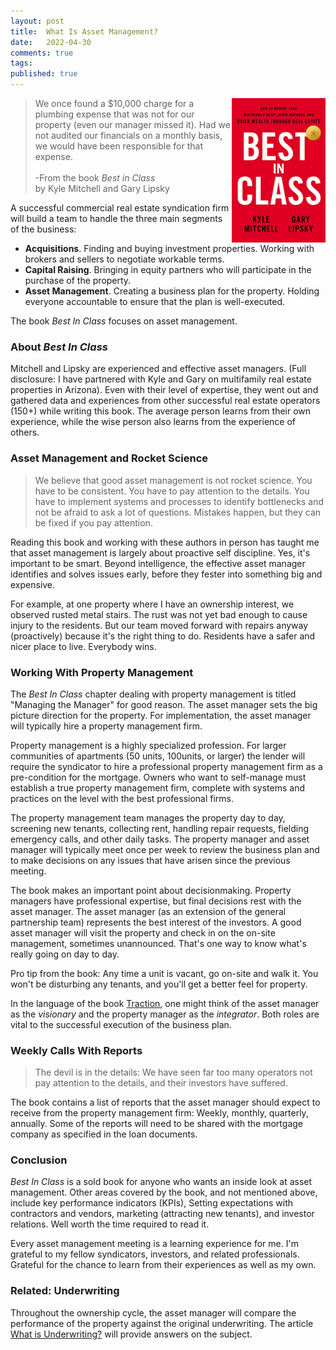 ```yaml
---
layout: post
title:  What Is Asset Management?
date:   2022-04-30
comments: true
tags: 
published: true
---
```

  
<img src="/images/best_in_class.jpg" align="right" width="150" padding="20" alt="Best In Class" title="Best In Class" />

<blockquote>
We once found a $10,000 charge for a plumbing expense that was not for our property (even our manager missed it). Had we not audited our financials on a monthly basis, we would have been responsible for that expense.
<br/><br/>
-From the book <i>Best in Class</i><br/>
by Kyle Mitchell and Gary Lipsky
</blockquote>

A successful commercial real estate syndication firm will build a team to handle the three main segments of the business:

* **Acquisitions**. Finding and buying investment properties. Working with brokers and sellers to negotiate workable terms.
* **Capital Raising**. Bringing in equity partners who will participate in the purchase of the property. 
* **Asset Management**. Creating a business plan for the property. Holding everyone accountable to ensure that the plan is well-executed.

The book _Best In Class_ focuses on asset management. 

<!--more-->

### About _Best In Class_

Mitchell and Lipsky are experienced and effective asset managers. (Full disclosure: I have partnered with Kyle and Gary on multifamily real estate properties in Arizona). Even with their level of expertise, they went out and gathered data and experiences from other successful real estate operators (150+) while writing this book. The average person learns from their own experience, while the wise person also learns from the experience of others.

### Asset Management and Rocket Science

<blockquote>
We believe that good asset management is not rocket science. You have to be consistent. You have to pay attention to the details. You have to implement systems and processes to identify bottlenecks and not be afraid to ask a lot of questions. Mistakes happen, but they can be fixed if you pay attention.
</blockquote>

Reading this book and working with these authors in person has taught me that asset management is largely about proactive self discipline. Yes, it's important to be smart. Beyond intelligence, the effective asset manager identifies and solves issues early, before they fester into something big and expensive.

For example, at one property where I have an ownership interest, we observed rusted metal stairs. The rust was not yet bad enough to cause injury to the residents. But our team moved forward with repairs anyway (proactively) because it's the right thing to do. Residents have a safer and nicer place to live. Everybody wins.

### Working With Property Management

The _Best In Class_ chapter dealing with property management is titled "Managing the Manager" for good reason. The asset manager sets the big picture direction for the property. For implementation, the asset manager will typically hire a property management firm.

Property management is a highly specialized profession. For larger communities of apartments (50 units, 100units, or larger) the lender will require the syndicator to hire a professional property management firm as a pre-condition for the mortgage. Owners who want to self-manage must establish a true property management firm, complete with systems and practices on the level with the best professional firms.

The property management team manages the property day to day, screening new tenants, collecting rent, handling repair requests, fielding emergency calls, and other daily tasks. The property manager and asset manager will typically meet once per week to review the business plan and to make decisions on any issues that have arisen since the previous meeting.

The book makes an important point about decisionmaking. Property managers have professional expertise, but final decisions rest with the asset manager. The asset manager (as an extension of the general partnership team) represents the best interest of the investors. A good asset manager will visit the property and check in on the on-site management, sometimes unannounced. That's one way to know what's really going on day to day.

Pro tip from the book: Any time a unit is vacant, go on-site and walk it. You won't be disturbing any tenants, and you'll get a better feel for property.

In the language of the book [Traction](/blog/2021/02/15/traction-entrepreneurial-operating-system-eos/), one might think of the asset manager as the _visionary_ and the property manager as the _integrator_. Both roles are vital to the successful execution of the business plan.


### Weekly Calls With Reports

<blockquote>
The devil is in the details: We have seen far too many operators not pay attention to the details, and their investors have suffered.
</blockquote>

The book contains a list of reports that the asset manager should expect to receive from the property management firm: Weekly, monthly, quarterly, annually. Some of the reports will need to be shared with the mortgage company as specified in the loan documents.

### Conclusion

_Best In Class_ is a sold book for anyone who wants an inside look at asset management. Other areas covered by the book, and not mentioned above, include key performance indicators (KPIs), Setting expectations with contractors and vendors, marketing (attracting new tenants), and investor relations. Well worth the time required to read it.

Every asset management meeting is a learning experience for me. I'm grateful to my fellow syndicators, investors, and related professionals. Grateful for the chance to learn from their experiences as well as my own.

### Related: Underwriting

Throughout the ownership cycle, the asset manager will compare the performance of the property against the original underwriting. The article [What is Underwriting?](/blog/2022/01/31/what-is-underwriting/) will provide answers on the subject.

